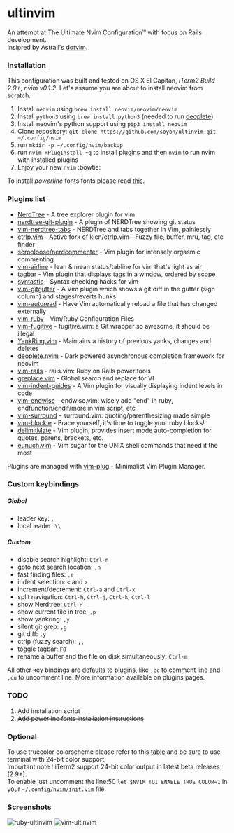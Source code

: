 # ultinvim
An attempt at The Ultimate Nvim Configuration™ with focus on Rails development.  
Insipred by Astrail's [dotvim](https://github.com/astrails/dotvim).
### Installation
This configuration was built and tested on OS X El Capitan, *iTerm2 Build 2.9+*, *nvim v0.1.2*.
Let's assume you are about to install neovim from scratch.
1. Install `neovim` using `brew install neovim/neovim/neovim`  
2. Install `python3` using `brew install python3` (needed to run [deoplete](https://github.com/Shougo/deoplete.nvim))  
3. Install neovim's python support using `pip3 install neovim`  
4. Clone repository: `git clone https://github.com/soyoh/ultinvim.git ~/.config/nvim`  
5. run `mkdir -p ~/.config/nvim/backup`  
6. run `nvim +PlugInstall +q` to install plugins and then `nvim` to run nvim with installed plugins  
7. Enjoy your new `nvim` :bowtie:  

To install *powerline* fonts fonts please read [this](https://powerline.readthedocs.org/en/latest/installation/linux.html#fonts-installation).
### Plugins list
* [NerdTree](https://github.com/scrooloose/nerdtree) - A tree explorer plugin for vim
* [nerdtree-git-plugin](https://github.com/Xuyuanp/nerdtree-git-plugin) - A plugin of NERDTree showing git status
* [vim-nerdtree-tabs](https://github.com/jistr/vim-nerdtree-tabs) - NERDTree and tabs together in Vim, painlessly
* [ctrlp.vim](https://github.com/ctrlpvim/ctrlp.vim) - Active fork of kien/ctrlp.vim—Fuzzy file, buffer, mru, tag, etc finder
* [scrooloose/nerdcommenter](https://github.com/scrooloose/nerdcommenter) - Vim plugin for intensely orgasmic commenting
* [vim-airline](https://github.com/vim-airline/vim-airline) - lean & mean status/tabline for vim that's light as air
* [tagbar](https://github.com/saadmir/tagbar) - Vim plugin that displays tags in a window, ordered by scope
* [syntastic](https://github.com/scrooloose/syntastic) - Syntax checking hacks for vim
* [vim-gitgutter](https://github.com/airblade/vim-gitgutter) - A Vim plugin which shows a git diff in the gutter (sign column) and stages/reverts hunks
* [vim-autoread](https://github.com/djoshea/vim-autoread) - Have Vim automatically reload a file that has changed externally
* [vim-ruby](https://github.com/vim-ruby/vim-ruby) - Vim/Ruby Configuration Files
* [vim-fugitive](https://github.com/tpope/vim-fugitive) - fugitive.vim: a Git wrapper so awesome, it should be illegal
* [YankRing.vim](https://github.com/vim-scripts/YankRing.vim) - Maintains a history of previous yanks, changes and deletes
* [deoplete.nvim](https://github.com/Shougo/deoplete.nvim) - Dark powered asynchronous completion framework for neovim
* [vim-rails](https://github.com/tpope/vim-rails) - rails.vim: Ruby on Rails power tools
* [greplace.vim](https://github.com/skwp/greplace.vim) - Global search and replace for VI
* [vim-indent-guides](https://github.com/nathanaelkane/vim-indent-guides) - A Vim plugin for visually displaying indent levels in code
* [vim-endwise](https://github.com/tpope/vim-endwise) - endwise.vim: wisely add "end" in ruby, endfunction/endif/more in vim script, etc
* [vim-surround](https://github.com/tpope/vim-surround) - surround.vim: quoting/parenthesizing made simple
* [vim-blockle](https://github.com/jgdavey/vim-blockle) - Brace yourself, it's time to toggle your ruby blocks!
* [delimitMate](https://github.com/Raimondi/delimitMate) - Vim plugin, provides insert mode auto-completion for quotes, parens, brackets, etc.
* [eunuch.vim](https://github.com/tpope/vim-eunuch) - Vim sugar for the UNIX shell commands that need it the most

Plugins are managed with [vim-plug](https://github.com/junegunn/vim-plug) - Minimalist Vim Plugin Manager.

### Custom keybindings

##### Global
* leader key: `,`
* local leader: `\\`  

##### Custom
* disable search highlight: `Ctrl-n`
* goto next search location: `,n`
* fast finding files: `,e`
* indent selection: `<` and `>`
* increment/decrement: `Ctrl-a` and `Ctrl-x`
* split navigation: `Ctrl-h`, `Ctrl-j`, `Ctrl-k`, `Ctrl-l`
* show Nerdtree: `Ctrl-P`
* show current file in tree: `,p`
* show yankring: `,y`
* silent git grep: `,g`
* git diff: `,y`
* ctrlp (fuzzy search): `,,`
* toggle tagbar: `F8`
* rename a buffer and the file on disk simultaneously: `Ctrl-m`

All other key bindings are defaults to plugins, like `,cc` to comment line and `,cu` to uncomment line.
More information available on plugins pages.

### TODO
1. Add installation script  
2. ~~Add powerline fonts installation instructions~~  

### Optional
To use truecolor colorscheme please refer to this [table](https://powerline.readthedocs.org/en/latest/usage.html#term-feature-support-matrix) and be sure to use terminal with 24-bit color support.  
Important note ! iTerm2 support 24-bit color output in latest beta releases (2.9+).  
To enable just uncomment the line:50 `let $NVIM_TUI_ENABLE_TRUE_COLOR=1` in your `~/.config/nvim/init.vim` file.

### Screenshots
![ruby-ultinvim](http://i.imgur.com/z3FVY9r.png "nvim with molokai colorscheme (ruby file)")
![vim-ultinvim](http://i.imgur.com/Leb5Qdm.png "nvim with molokai colorscheme(vim file)")
